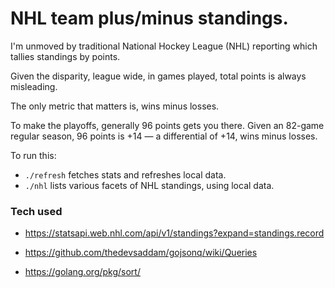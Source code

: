 # NHL team plus/minus standings.

I'm unmoved by traditional National Hockey League (NHL) reporting
which tallies standings by points.

Given the disparity, league wide, in games played, total points
is always misleading.

The only metric that matters is, wins minus losses.

To make the playoffs, generally 96 points gets you there.
Given an 82-game regular season, 96 points is +14 — a differential of +14, wins minus losses.

To run this:

* `./refresh` fetches stats and refreshes local data.
* `./nhl` lists various facets of NHL standings, using local data.


### Tech used

* https://statsapi.web.nhl.com/api/v1/standings?expand=standings.record

* https://github.com/thedevsaddam/gojsonq/wiki/Queries

* https://golang.org/pkg/sort/